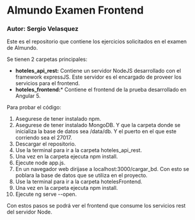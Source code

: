 # Almundo Examen Frontend

### Autor: Sergio Velasquez

Este es el repositorio que contiene los ejercicios solicitados en el examen de Almundo.

Se tienen 2 carpetas principales:
- **hoteles_api_rest:** Contiene un servidor NodeJS desarrollado con el framework expressJS. 
Este servidor es el encargado de proveer los servicios para el frontend.  
- **hoteles_frontend:*** Contiene el frontend de la prueba desarrollado en Angular 5. 

Para probar el código:

1. Asegurese de tener instalado npm.
2. Asegurese de tener instalado MongoDB. Y que la carpeta donde se inicializa la base de datos sea /data/db. Y el puerto en el que este corriendo sea el 27017.
3. Descargar el repositorio.
4. Use la terminal para ir a la carpeta hoteles_api_rest.
5. Una vez en la carpeta ejecuta npm install.
6. Ejecute node app.js.
7. En un navegador web dirijase a localhost:3000/cargar_bd. Con esto se poblara la base de datos que se utiliza en el proyecto.
8. Use la terminal para ir a la carpeta hotelesFrontend.
9. Una vez en la carpeta ejecuta npm install.
10. Ejecute ng serve --open.

Con estos pasos se podrá ver el frontend que consume los servicios rest del servidor Node.